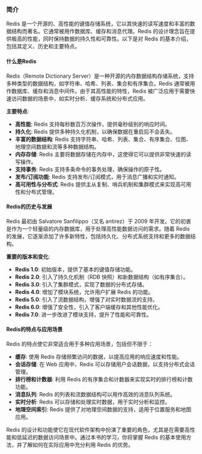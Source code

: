 ### 简介

Redis 是一个开源的、高性能的键值存储系统，它以其快速的读写速度和丰富的数据结构而著名。它通常被用作数据库、缓存和消息代理。Redis 的设计理念旨在提供极高的性能，同时保持数据的持久性和可靠性。以下是对 Redis 的基本介绍，包括其定义、历史和主要特点。

#### 什么是Redis

Redis（Remote Dictionary Server）是一种开源的内存数据结构存储系统，支持多种类型的数据结构，如字符串、哈希、列表、集合和有序集合。Redis 通常被用作数据库、缓存和消息中间件。由于其高性能的特性，Redis 被广泛应用于需要快速访问数据的场景中，如实时分析、缓存系统和分布式应用。

**主要特点**:
- **高性能**: Redis 支持每秒数百万次操作，提供毫秒级别的响应时间。
- **持久化**: Redis 提供多种持久化机制，以确保数据在重启后不会丢失。
- **丰富的数据结构**: Redis 支持字符串、哈希、列表、集合、有序集合、位图、地理空间数据和流等多种数据结构。
- **内存存储**: Redis 主要将数据存储在内存中，这使得它可以提供非常快速的读写操作。
- **支持事务**: Redis 支持多条命令的事务处理，确保操作的原子性。
- **发布/订阅功能**: Redis 支持发布/订阅模式，用于消息广播和实时通知。
- **高可用性与分布式**: Redis 提供主从复制、哨兵机制和集群模式来实现高可用性和分布式管理。

#### Redis的历史与发展

Redis 最初由 Salvatore Sanfilippo（又名 antirez）于 2009 年开发。它的初衷是作为一个轻量级的内存数据库，用于处理高性能数据访问的需求。随着 Redis 的发展，它逐渐添加了许多新特性，包括持久化、分布式系统支持和更多的数据结构。

**重要的版本和变化**:
- **Redis 1.0**: 初始版本，提供了基本的键值存储功能。
- **Redis 2.0**: 引入了持久化机制（RDB 快照）和新数据结构（如有序集合）。
- **Redis 3.0**: 引入了集群模式，实现了数据的分布式存储。
- **Redis 4.0**: 增加了模块系统，允许用户扩展 Redis 的功能。
- **Redis 5.0**: 引入了流数据结构，增强了对实时数据流的支持。
- **Redis 6.0**: 增强了安全性，引入了客户端缓存和其他性能优化。
- **Redis 7.0**: 进一步改进了模块支持，提升了性能和可靠性。

#### Redis的特点与应用场景

Redis 的特点使它非常适合用于多种应用场景，包括但不限于：

- **缓存**: 使用 Redis 存储频繁访问的数据，以提高应用的响应速度和性能。
- **会话存储**: 在 Web 应用中，Redis 可以存储用户会话数据，以支持分布式会话管理。
- **排行榜和计数器**: 利用 Redis 的有序集合和计数器来实现实时的排行榜和计数功能。
- **消息队列**: Redis 的列表和流数据结构可以用作高效的消息队列系统。
- **实时分析**: Redis 可以存储和处理实时数据，用于实时分析和监控。
- **地理空间索引**: Redis 提供了对地理空间数据的支持，适用于位置服务和地图应用。

Redis 的设计和功能使它在现代软件架构中扮演了重要的角色，尤其是在需要高性能和低延迟的数据访问场景中。通过本书的学习，你将掌握 Redis 的基本使用方法，并了解如何在实际应用中充分利用 Redis 的优势。